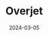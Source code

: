 ---  
layout: startup_page  
title: "Overjet"  
id: "overjet.ai"  
permalink: "/overjetoverjet.ai03052024/"  
website: "https://www.overjet.ai/"  
funding_round: "Series C"  
funding_amount: "$53.2M"  
investors: "March Capital, General Catalyst, Insight Partners, E14 Fund, Crosslink Capital, Spring Rock Capital, Liquid 2 Ventures, Harmonic Growth Partners, American Dental Association"  
about: "Overjet is revolutionizing dentistry with AI, providing dental professionals with tools to operate efficiently and deliver exceptional patient care. Its FDA-cleared platform is the only technology that detects, outlines, and quantifies oral diseases with millimeter-level precision, creating a unified standard for dental providers and payers."  
markets: "AI, Healthtech, Dentistry, SaaS, Artificial Intelligence & Machine Learning"  
hq: "Boston, Massachusetts, United States"  
founded_year: "2018"  
linkedin: "https://www.linkedin.com/company/overjet"  
twitter: "https://twitter.com/overjetdental"  
instagram: ""  
facebook: "https://www.facebook.com/OverjetAI"  
crunchbase: "https://www.crunchbase.com/organization/overjet"  
pitchbook: "https://pitchbook.com/profiles/company/434386-90"  

date_display: "05-Mar-2024"  
date: "2024-03-05"

# SEO Optimization  
meta_title: "Overjet - Series C Funding ($53.2M)"  
meta_description: "Overjet, Overjet is revolutionizing dentistry with AI, providing dental professionals with tools to operate efficiently and deliver exceptional patient care. I..."  
meta_keywords: "Overjet, AI, Healthtech, Dentistry, SaaS, Artificial Intelligence & Machine Learning, Series C funding"  
canonical_url: "https://startup.projectstartups.com/overjetoverjet.ai03052024/"  
---
